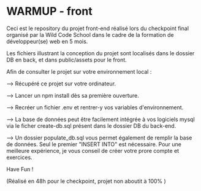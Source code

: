 # WARMUP - front

Ceci est le repository du projet front-end réalisé lors du checkpoint final organisé par la Wild Code School dans le cadre de la formation de développeur(se) web en 5 mois. 

Les fichiers illustrant la conception du projet sont localisés dans le dossier DB en back, et dans public/assets pour le front.

Afin de consulter le projet sur votre environnement local :

--> Récupéré ce projet sur votre ordinateur.

--> Lancer un npm install dès sa première ouverture.

--> Recréer un fichier .env et rentrer-y vos variables d'environnement.

--> La base de données peut être facilement intégrée à vos logiciels mysql via le ficher create-db.sql présent dans le dossier DB du back-end.

--> Un dossier populate_db.sql vous permet également de remplir la base de données. Seul le premier "INSERT INTO" est nécessaire. Pour une meilleure expérience, je vous conseil de créer votre prore compte et exercices.

Have Fun !

(Réalisé en 48h pour le checkpoint, projet non aboutit à 100% )
